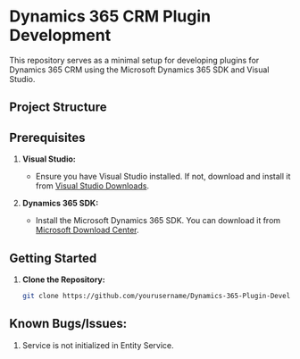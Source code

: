 # Dynamics 365 CRM Plugin Development

This repository serves as a minimal setup for developing plugins for Dynamics 365 CRM using the Microsoft Dynamics 365 SDK and Visual Studio.

## Project Structure


## Prerequisites

1. **Visual Studio:**
   - Ensure you have Visual Studio installed. If not, download and install it from [Visual Studio Downloads](https://visualstudio.microsoft.com/downloads/).

2. **Dynamics 365 SDK:**
   - Install the Microsoft Dynamics 365 SDK. You can download it from [Microsoft Download Center](https://www.microsoft.com/en-us/download/details.aspx?id=50032).

## Getting Started

1. **Clone the Repository:**
   ```bash
   git clone https://github.com/yourusername/Dynamics-365-Plugin-Development.git

## Known Bugs/Issues:
1. Service is not initialized in Entity Service. 
